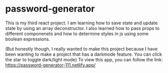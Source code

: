 # password-generator

This is my third react project. I am learning how to save state and update state by using an array deconstructor. I also learned how to pass props to different componenets and how to determine styles in js using some boolean expressions. 


(But honestly though, I really wanted to make this project because I have been wanting to make a project that has a darkmode feature. You can click the star to toggle dark/light mode) 
To view this app, you can follow the link:
https://password-generator-111.netlify.app/
